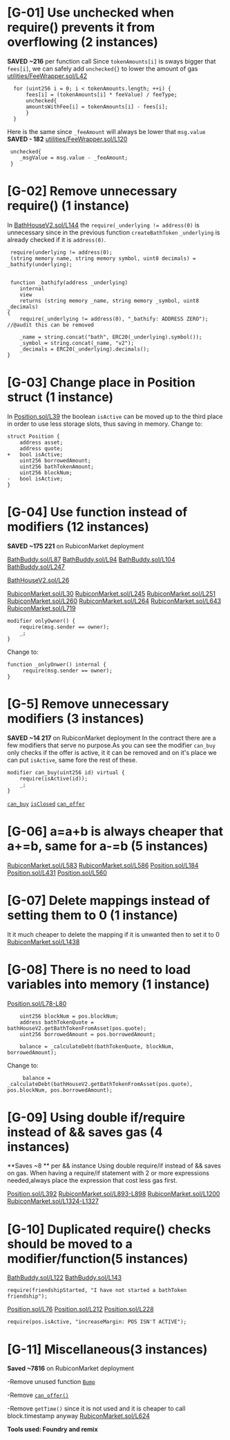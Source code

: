 # [G-01] Use unchecked when require() prevents it from overflowing (2 instances)
**SAVED ~216** per function call
Since `tokenAmounts[i]` is sways bigger that `fees[i]`, we can safely add `unchecked{}` to lower the amount of gas 
[utilities/FeeWrapper.sol/L42](https://github.com/RubiconDeFi/rubi-protocol-v2/blob/master/contracts/utilities/FeeWrapper.sol#L42)


      for (uint256 i = 0; i < tokenAmounts.length; ++i) {
          fees[i] = (tokenAmounts[i] * feeValue) / feeType;
          unchecked{
          amountsWithFee[i] = tokenAmounts[i] - fees[i];
          }
      }

Here is the same since `_feeAmount` will always be lower that `msg.value` **SAVED - 182** 
[utilities/FeeWrapper.sol/L120](https://github.com/RubiconDeFi/rubi-protocol-v2/blob/master/contracts/utilities/FeeWrapper.sol#L120)


     unchecked{
        _msgValue = msg.value - _feeAmount;
     }



# [G-02] Remove unnecessary require() (1 instance)
In [BathHouseV2.sol/L144](https://github.com/RubiconDeFi/rubi-protocol-v2/blob/master/contracts/BathHouseV2.sol#L144) the `require(_underlying != address(0)` is unnecessary since in the previous function `createBathToken`  `_underlying` is already checked if it is `address(0)`.


     require(underlying != address(0);
     (string memory name, string memory symbol, uint8 decimals) = _bathify(underlying);


     function _bathify(address _underlying)
        internal
        view
        returns (string memory _name, string memory _symbol, uint8 _decimals)
    {
        require(_underlying != address(0), "_bathify: ADDRESS ZERO");  //@audit this can be removed

        _name = string.concat("bath", ERC20(_underlying).symbol());
        _symbol = string.concat(_name, "v2");
        _decimals = ERC20(_underlying).decimals();
    }

# [G-03] Change place in Position struct (1 instance)
In [Position.sol/L39](https://github.com/RubiconDeFi/rubi-protocol-v2/blob/master/contracts/utilities/poolsUtility/Position.sol#L39) the boolean `isActive` can be moved up to the third place in order to use less storage slots, thus saving in memory.
Change to:

    struct Position {
        address asset; 
        address quote;
    +   bool isActive; 
        uint256 borrowedAmount; 
        uint256 bathTokenAmount; 
        uint256 blockNum; 
    -   bool isActive; 
    }

# [G-04] Use function instead of modifiers (12 instances)
**SAVED ~175 221** on RubiconMarket deployment

[BathBuddy.sol/L87](https://github.com/code-423n4/2023-04-rubicon/blob/main/contracts/periphery/BathBuddy.sol#L87)
[BathBuddy.sol/L94](https://github.com/code-423n4/2023-04-rubicon/blob/main/contracts/periphery/BathBuddy.sol#L94)
[BathBuddy.sol/L104](https://github.com/code-423n4/2023-04-rubicon/blob/main/contracts/periphery/BathBuddy.sol#L104)
[BathBuddy.sol/L247](https://github.com/code-423n4/2023-04-rubicon/blob/main/contracts/periphery/BathBuddy.sol#L247)

[BathHouseV2.sol/L26](https://github.com/code-423n4/2023-04-rubicon/blob/main/contracts/BathHouseV2.sol#L26)

[RubiconMarket.sol/L30](https://github.com/code-423n4/2023-04-rubicon/blob/main/contracts/RubiconMarket.sol#L30)
[RubiconMarket.sol/L245](https://github.com/code-423n4/2023-04-rubicon/blob/main/contracts/RubiconMarket.sol#L245)
[RubiconMarket.sol/L251](https://github.com/code-423n4/2023-04-rubicon/blob/main/contracts/RubiconMarket.sol#L251)
[RubiconMarket.sol/L260](https://github.com/code-423n4/2023-04-rubicon/blob/main/contracts/RubiconMarket.sol#L260)
[RubiconMarket.sol/L264](https://github.com/code-423n4/2023-04-rubicon/blob/main/contracts/RubiconMarket.sol#L264)
[RubiconMarket.sol/L643](https://github.com/code-423n4/2023-04-rubicon/blob/main/contracts/RubiconMarket.sol#L643)
[RubiconMarket.sol/L719](https://github.com/code-423n4/2023-04-rubicon/blob/main/contracts/RubiconMarket.sol#L719)

    modifier onlyOwner() {
        require(msg.sender == owner);
        _;
    }

Change to:

    function _onlyOnwer() internal {
         require(msg.sender == owner);
    }

# [G-5] Remove unnecessary modifiers (3 instances)
**SAVED ~14 217** on RubiconMarket deployment
In the contract there are a few modifiers that serve no purpose.As you can see the modifier `can_buy` only checks if the offer is active, it it can be removed and on it's place we can put `isActive`, same fore the rest of these.


    modifier can_buy(uint256 id) virtual {
        require(isActive(id));
        _;
    }

[`can_buy`](https://github.com/code-423n4/2023-04-rubicon/blob/main/contracts/RubiconMarket.sol#L245-L248)
[`isClosed`](https://github.com/code-423n4/2023-04-rubicon/blob/main/contracts/RubiconMarket.sol#L620-L622)
[`can_offer`](https://github.com/code-423n4/2023-04-rubicon/blob/main/contracts/RubiconMarket.sol#L597-L600)

# [G-06] a=a+b is always cheaper that a+=b, same for a-=b (5 instances)
[RubiconMarket.sol/L583](https://github.com/code-423n4/2023-04-rubicon/blob/main/contracts/RubiconMarket.sol#L583) 
[RubiconMarket.sol/L586](https://github.com/code-423n4/2023-04-rubicon/blob/main/contracts/RubiconMarket.sol#L586)
[Position.sol/L184](https://github.com/code-423n4/2023-04-rubicon/blob/main/contracts/utilities/poolsUtility/Position.sol#L184)
[Position.sol/L431](https://github.com/code-423n4/2023-04-rubicon/blob/main/contracts/utilities/poolsUtility/Position.sol#L431)
[Position.sol/L560](https://github.com/code-423n4/2023-04-rubicon/blob/main/contracts/utilities/poolsUtility/Position.sol#L560)


# [G-07] Delete mappings instead of setting them to 0 (1 instance)
It it much cheaper to delete the mapping if it is unwanted then to set it to 0
[RubiconMarket.sol/L1438](https://github.com/code-423n4/2023-04-rubicon/blob/main/contracts/RubiconMarket.sol#L1438)

# [G-08] There is no need to load variables into memory (1 instance)

[Position.sol/L78-L80](https://github.com/code-423n4/2023-04-rubicon/blob/main/contracts/utilities/poolsUtility/Position.sol#L78-L80)
 
        uint256 blockNum = pos.blockNum;
        address bathTokenQuote = bathHouseV2.getBathTokenFromAsset(pos.quote);
        uint256 borrowedAmount = pos.borrowedAmount;

        balance = _calculateDebt(bathTokenQuote, blockNum, borrowedAmount); 

Change to: 

         balance = _calculateDebt(bathHouseV2.getBathTokenFromAsset(pos.quote), pos.blockNum, pos.borrowedAmount);

# [G-09] Using double if/require  instead of && saves gas (4 instances)
**Saves ~8 ** per && instance
Using double require/if instead of && saves on gas.
When having a require/if statement with 2 or more expressions needed,always place the expression that cost less gas first. 

[Position.sol/L392](https://github.com/code-423n4/2023-04-rubicon/blob/main/contracts/utilities/poolsUtility/Position.sol#L392)
[RubiconMarket.sol/L893-L898](https://github.com/code-423n4/2023-04-rubicon/blob/main/contracts/RubiconMarket.sol#L893-L898)
[RubiconMarket.sol/L1200](https://github.com/code-423n4/2023-04-rubicon/blob/main/contracts/RubiconMarket.sol#L1200)
[RubiconMarket.sol/L1324-L1327](https://github.com/code-423n4/2023-04-rubicon/blob/main/contracts/RubiconMarket.sol#L1324-L1327)

# [G-10] Duplicated require() checks should be moved to a modifier/function(5 instances)

[BathBuddy.sol/L122](https://github.com/code-423n4/2023-04-rubicon/blob/main/contracts/periphery/BathBuddy.sol#L122)
[BathBuddy.sol/L143](https://github.com/code-423n4/2023-04-rubicon/blob/main/contracts/periphery/BathBuddy.sol#L143)

    require(friendshipStarted, "I have not started a bathToken friendship");

[Position.sol/L76](https://github.com/code-423n4/2023-04-rubicon/blob/main/contracts/utilities/poolsUtility/Position.sol#L76)
[Position.sol/L212](https://github.com/code-423n4/2023-04-rubicon/blob/main/contracts/utilities/poolsUtility/Position.sol#L212)
[Position.sol/L228](https://github.com/code-423n4/2023-04-rubicon/blob/main/contracts/utilities/poolsUtility/Position.sol#L228)

    require(pos.isActive, "increaseMargin: POS ISN'T ACTIVE");

# [G-11] Miscellaneous(3 instances)
**Saved ~7816** on RubiconMarket deployment

-Remove unused function [`Bump`](https://github.com/code-423n4/2023-04-rubicon/blob/main/contracts/RubiconMarket.sol#L297-L310)

-Remove [`can_offer()`](https://github.com/code-423n4/2023-04-rubicon/blob/main/contracts/RubiconMarket.sol#L260-L262)

-Remove `getTime()` since it is not used and it is cheaper to call block.timestamp anyway 
[RubiconMarket.sol/L624](https://github.com/code-423n4/2023-04-rubicon/blob/main/contracts/RubiconMarket.sol#L624-L626)

**Tools used: Foundry and remix**